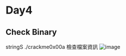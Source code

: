 Day4
===
Check Binary
---
  stringS ./crackme0x00a 檢查檔案資訊
![image](https://github.com/user-attachments/assets/94504db6-4f69-4356-a535-a9b9e08ee260)
